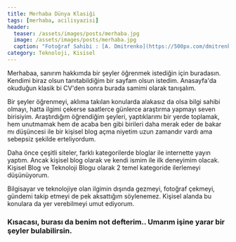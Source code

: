 ```yaml
---
title: Merhaba Dünya Klasiği
tags: [merhaba, acilisyazisi]
header:
  teaser: /assets/images/posts/merhaba.jpg
  image: /assets/images/posts/merhaba.jpg
  caption: "Fotoğraf Sahibi : [A. Dmitrenko](https://500px.com/dmitrenko)"
category: Teknoloji, Kisisel
---
```


Merhabaa, sanırım hakkımda bir şeyler öğrenmek istediğin için buradasın. Kendimi biraz olsun tanıtabildiğim bir sayfam olsun istedim. Anasayfa'da okuduğun klasik bi CV'den sonra burada samimi olarak tanışalım.

Bir şeyler öğrenmeyi, aklıma takılan konularda alakasız da olsa bilgi sahibi olmayı, hatta ilgimi çekerse saatlerce günlerce araştırma yapmayı seven birisiyim. Araştırdığım öğrendiğim şeyleri, yaptıklarımı bir yerde toplamak, hem unutmamak hem de acaba ben gibi birileri daha merak eder de bakar mı düşüncesi ile bir kişisel blog açma niyetim uzun zamandır vardı ama sebepsiz şekilde erteliyordum.

Daha önce çeşitli siteler, farklı kategorilerde bloglar ile internette yayın yaptım. Ancak kişisel blog olarak ve kendi ismim ile ilk deneyimim olacak. Kişisel Blog ve Teknoloji Blogu olarak 2 temel kategoride ilerlemeyi düşünüyorum.

Bilgisayar ve teknolojiye olan ilgimin dışında gezmeyi, fotoğraf çekmeyi, gündemi takip etmeyi de pek aksattığım söylenemez. Kişisel alanda bu konulara da yer verebilmeyi umut ediyorum.

### Kısacası, burası da benim not defterim.. Umarım işine yarar bir şeyler bulabilirsin.

